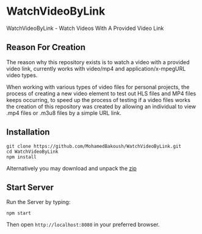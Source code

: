 # WatchVideoByLink

WatchVideoByLink - Watch Videos With A Provided Video Link


Reason For Creation
------------

The reason why this repository exists is to watch a video with a provided video link, currently works with video/mp4 and application/x-mpegURL video types.

When working with various types of video files for personal projects, the process of creating a new video element to test out HLS files and MP4 files keeps occurring, to speed up the process of testing if a video files works the creation of this repository was created by allowing an individual to view .mp4 files or .m3u8 files by a simple URL link.

Installation
------------

```
git clone https://github.com/MohamedBakoush/WatchVideoByLink.git
cd WatchVideoByLink
npm install
```

Alternatively you may download and unpack the [zip](https://github.com/MohamedBakoush/WatchVideoByLink/archive/master.zip)


Start Server
------------
Run the Server by typing:

```
npm start
```

Then open `http://localhost:8080` in your preferred browser.

